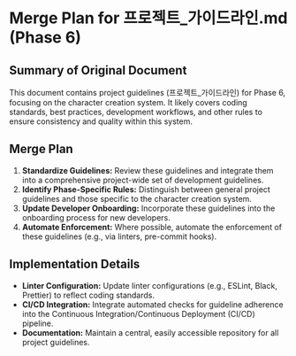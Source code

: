 # Merge Plan for 프로젝트_가이드라인.md (Phase 6)

## Summary of Original Document
This document contains project guidelines (프로젝트_가이드라인) for Phase 6, focusing on the character creation system. It likely covers coding standards, best practices, development workflows, and other rules to ensure consistency and quality within this system.

## Merge Plan
1.  **Standardize Guidelines:** Review these guidelines and integrate them into a comprehensive project-wide set of development guidelines.
2.  **Identify Phase-Specific Rules:** Distinguish between general project guidelines and those specific to the character creation system.
3.  **Update Developer Onboarding:** Incorporate these guidelines into the onboarding process for new developers.
4.  **Automate Enforcement:** Where possible, automate the enforcement of these guidelines (e.g., via linters, pre-commit hooks).

## Implementation Details
-   **Linter Configuration:** Update linter configurations (e.g., ESLint, Black, Prettier) to reflect coding standards.
-   **CI/CD Integration:** Integrate automated checks for guideline adherence into the Continuous Integration/Continuous Deployment (CI/CD) pipeline.
-   **Documentation:** Maintain a central, easily accessible repository for all project guidelines.
